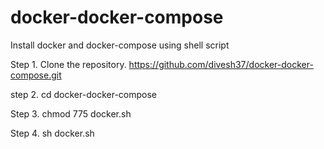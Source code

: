 # docker-docker-compose
Install docker and docker-compose using shell script

Step 1.
Clone the repository.
https://github.com/divesh37/docker-docker-compose.git

step 2.
cd docker-docker-compose

Step 3.
chmod 775 docker.sh

Step 4. 
sh docker.sh
